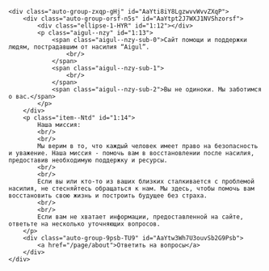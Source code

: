 <!DOCTYPE html>
<html lang="en">
<head>
  <meta charset="UTF-8">
  <meta http-equiv="X-UA-Compatible" content="IE=edge">
  <meta name="viewport" content="width=device-width, initial-scale=1.0">
  <link rel="icon" type="image/png" href="/static/favicon.ico">
  <style>
    .group-1-Wuj {
      height: 102.4rem;
      width: 100%;
    }
    .wireframe-1-jnV {
      align-items: center;
      background-color: #d2d2d2;
      box-sizing: border-box;
      display: flex;
      height: 100%;
      overflow: hidden;
      padding-right: 8.6rem;
      position: relative;
      width: 100%;
    }

    .auto-group-qi7f-awX {
      flex-shrink: 0;
      height: 100%;
      margin-right: 7.9rem;
      position: relative;
      width: 29.1rem;
    }

    .rectangle-1-hmF {
      background-color: #1b1d4c;
      height: 102.4rem;
      left: 0.1rem;
      position: absolute;
      top: 0;
      width: 29rem;
    }

    .line-1-QQm {
      background-color: #f5f5f5;
      height: 0.15rem;
      left: 0.1rem;
      position: absolute;
      top: 20.5rem;
      width: 29rem;
    }

    .line-2-LZK {
      background-color: #f5f5f5;
      height: 0.15rem;
      left: 0.1rem;
      position: absolute;
      top: 30.9rem;
      width: 29rem;
    }

    .line-3-Gxm {
      background-color: #f5f5f5;
      height: 0.15rem;
      left: 0.1rem;
      position: absolute;
      top: 41.3rem;
      width: 18rem;
    }

    .item--DND {
      color: #f5f5f5;
      font-family: Archivo, 'Source Sans Pro';
      font-size: 2rem;
      font-weight: 500;
      height: 2.2rem;
      left: 1.7rem;
      line-height: 1.0875;
      position: absolute;
      top: 24.5rem;
      white-space: nowrap;
      width: 19.9rem;
    }

    .item--QSh {
      color: #f5f5f5;
      font-family: Archivo, 'Source Sans Pro';
      font-size: 2rem;
      font-weight: 500;
      height: 2.2rem;
      left: 1.7rem;
      line-height: 1.0875;
      position: absolute;
      top: 34.9rem;
      white-space: nowrap;
      width: 19.7rem;
    }

    .line-4-64d {
      background-color: #f5f5f5;
      height: 0.15rem;
      left: 0;
      position: absolute;
      top: 51.7rem;
      width: 29rem;
    }

    .item--Rsb {
      color: #f5f5f5;
      font-family: Archivo, 'Source Sans Pro';
      font-size: 2rem;
      font-weight: 500;
      height: 2.2rem;
      left: 1.7rem;
      line-height: 1.0875;
      position: absolute;
      top: 45.3rem;
      white-space: nowrap;
      width: 22.8rem;
    }
-->
    .auto-group-zxqp-gHj {
      flex-shrink: 0;
      height: calc(100% - 22.1rem);
      margin: 5.9rem 0rem 16.2rem 0rem;
      width: 78.5rem;
    }

    .auto-group-orsf-n5s {
      align-items: center;
      display: flex;
      margin: 0rem 24.9rem 6.1rem 0rem;
      width: calc(100% - 24.9rem);
    }

    .ellipse-1-HYR {
      background-color: rgba(27, 29, 76, 0.8999999762);
      border-radius: 5.7rem;
      flex-shrink: 0;
      height: 11.4rem;
      margin-right: 2.7rem;
      width: 11.4rem;
    }

    .aigul--nzy {
      color: rgba(0, 0, 0, 0.6999999881);
      flex-shrink: 0;
      font-family: Inter, 'Source Sans Pro';
      font-size: 2rem;
      font-weight: 500;
      line-height: 1.2102272034;
      margin-top: 0.2rem;
      max-width: 59.5rem;
    }

    .aigul--nzy-sub-0 {
      color: rgba(0, 0, 0, 0.6999999881);
      font-family: Archivo, 'Source Sans Pro';
      font-size: 2.4rem;
      font-weight: 500;
      line-height: 1.0875;
    }

    .aigul--nzy-sub-1 {
      color: rgba(0, 0, 0, 0.6999999881);
      font-family: Archivo, 'Source Sans Pro';
      font-size: 2rem;
      font-weight: 500;
      line-height: 1.0875;
    }

    .aigul--nzy-sub-2 {
      color: rgba(0, 0, 0, 0.6999999881);
      font-family: Archivo, 'Source Sans Pro';
      font-size: 2rem;
      font-weight: 500;
      line-height: 1.0875;
    }

    .item--Ntd {
      color: rgba(0, 0, 0, 0.6999999881);
      font-family: Archivo, 'Source Sans Pro';
      font-size: 2.4rem;
      font-weight: 500;
      line-height: 1.6666666667;
      margin: 0rem 0rem 5.4rem 0.1rem;
      max-width: 98.4rem;
    }

    .auto-group-9psb-TU9 {
      align-items: center;
      background-color: rgba(27, 29, 76, 0.8999999762);
      color: #f5f5f5;
      display: flex;
      font-family: Archivo, 'Source Sans Pro';
      font-size: 2.4rem;
      font-weight: 500;
      height: 7.4rem;
      justify-content: center;
      line-height: 1.6666666667;
      white-space: nowrap;
      width: 30rem;
    }
  </style>
</head>
<body>

    <div class="auto-group-zxqp-gHj" id="AaYti8iY8LgzwvvWvvZXqP">
        <div class="auto-group-orsf-n5s" id="AaYtpt2J7WXJ1NVShzorsf">
            <div class="ellipse-1-HYR" id="1:12"></div>
            <p class="aigul--nzy" id="1:13">
                <span class="aigul--nzy-sub-0">Сайт помощи и поддержки людям, пострадавшим от насилия “Aigul”.
                    <br/>
                </span>
                <span class="aigul--nzy-sub-1">
                    <br/>
                </span>
                <span class="aigul--nzy-sub-2">Вы не одиноки. Мы заботимся о вас.</span>
            </p>
        </div>
        <p class="item--Ntd" id="1:14">
            Наша миссия:
            <br/>
            <br/>
            Мы верим в то, что каждый человек имеет право на безопасность и уважение. Наша миссия - помочь вам в восстановлении после насилия, предоставив необходимую поддержку и ресурсы.
            <br/>
            <br/>
            Если вы или кто-то из ваших близких сталкивается с проблемой насилия, не стесняйтесь обращаться к нам. Мы здесь, чтобы помочь вам восстановить свою жизнь и построить будущее без страха.
            <br/>
            <br/>
            Если вам не хватает информации, предоставленной на сайте, ответьте на несколько уточняющих вопросов.
        </p>
        <div class="auto-group-9psb-TU9" id="AaYtw3Wh7U3ouvSb2G9Psb">
            <a href="/page/about">Ответить на вопросы</a>
        </div>
    </div>

</body>

</html>
